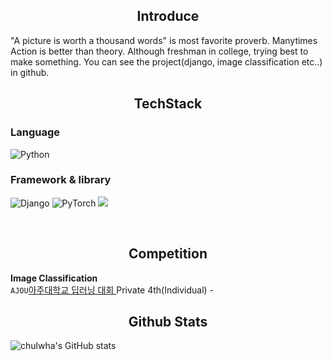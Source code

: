 <h2 align="center">Introduce</h2>
"A picture is worth a thousand words" is most favorite proverb. Manytimes Action is better than theory. Although freshman in college, trying best to make something. You can see the project(django, image classification etc..) in github.

<h2 align="center">TechStack</h2>	

<h3>Language</h3>
 
  ![Python](https://img.shields.io/badge/python-3670A0?style=for-the-badge&logo=python&logoColor=ffdd54)
 
<h3> Framework & library</h3>
  
  ![Django](https://img.shields.io/badge/django-%23092E20.svg?style=for-the-badge&logo=django&logoColor=white)
  ![PyTorch](https://img.shields.io/badge/PyTorch-%23EE4C2C.svg?style=for-the-badge&logo=PyTorch&logoColor=white)
  <img src="https://img.shields.io/badge/react-61DAFB?style=for-the-badge&logo=react&logoColor=black">
</div>

<br>

<h2 align="center">Competition</h2>
<strong align="center">Image Classification</strong><br>
<code>AJOU</code><a href="https://github.com/cjfghk5697/AjouDeeplearning_Compete">아주대학교 딥러닝 대회 </a>Private 4th(Individual) -<br>


<h2 align="center">Github Stats</h2>
  
![chulwha's GitHub stats](https://github-readme-stats.vercel.app/api?username=cjfghk5697&show_icons=true&theme=tokyonight)

</p>
